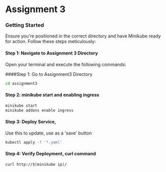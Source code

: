 
# Assignment 3
### Getting Started

Ensure you're positioned in the correct directory and have Minikube ready for action. Follow these steps meticulously:

#### Step 1: Navigate to Assignment 3 Directory
Open your terminal and execute the following commands: 

####Step 1: Go to Assignment3 Directory
```bash
cd assignment3
```

#### Step 2: minikube start and enabling ingress
```bash
minikube start
minikube addons enable ingress
```

#### Step 3: Deploy Service, 
Use this to update, use as a 'save' button

```bash
kubectl apply -f '*.yaml'
```

#### Step 4: Verify Deployment, curl command

```bash
curl http://$(minikube ip)/
```




